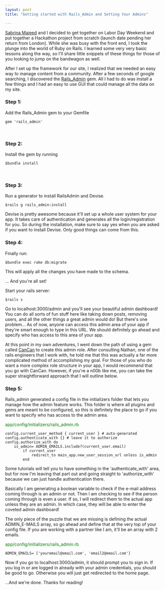 ```yaml
---
layout: post
title: "Getting started with Rails_Admin and Setting Your Admins"

---
```



<p><a href="http://www.twitter.com/sabrina">Sabrina Majeed</a> and I decided to get together on Labor Day Weekend and put together a Hackathon project from scratch (launch date pending her return from London). While she was busy with the front end, I took the plunge into the world of Ruby on Rails. I learned some very very basic lessons along the way, so I'll share little snippets of these things for those of you looking to jump on the bandwagon as well. </p>

<p>After I set up the framework for our site, I realized that we needed an easy way to manage content from a community. After a few seconds of google searching, I discovered the <a href="https://github.com/sferik/rails_admin">Rails_Admin</a> gem. All I had to do was install a few things and I had an easy to use GUI that could manage all the data on my site.</p>

<h3>Step 1:</h3>

Add the Rails_Admin gem to your Gemfile 

	gem 'rails_admin'

<br />

<h3>Step 2:</h3>

Install the gem by running
	
	$bundle install

<br />

<h3>Step 3:</h3>

Run a generator to install RailsAdmin and Devise. 

	$rails g rails_admin:install

Devise is pretty awesome because it'll set up a whole user system for your app. It takes care of authentication and generates all the login/registration for you. So during the installation, make sure to say yes when you are asked if you want to install Devise. Only good things can come from this.

<h3>Step 4:</h3>

Finally run:

	$bundle exec rake db:migrate

This will apply all the changes you have made to the schema. 

... And you're all set! 

Start your rails server:

	$rails s

Go to localhost:3000/admin and you'll see your beautiful admin dashboard! You can do all sorts of fun stuff here like taking down posts, removing users, and all the other things a great admin would do! But there's one problem... As of now, anyone can access this admin area of your app if they're smart enough to type in this URL. We should definitely go ahead and specify who has access to this area of your app. 

At this point in my own adventures, I went down the path of using a gem called <a href="https://github.com/ryanb/cancan">CanCan</a> to create this admin role. After consulting Nathan, one of the rails engineers that I work with, he told me that this was actually a far more complicated method of accomplishing my goal. For those of you who do want a more complex role structure in your app, I would recommend that you go with CanCan. However, if you're a n00b like me, you can take the super straightforward approach that I will outline below.

<h3>Step 5:</h3>

Rails_admin generated a config file in the initializers folder that lets you manage how the admin feature works. This folder is where all plugins and gems are meant to be configured, so this is definitely the place to go if you want to specify who has access to the admin area. 

<font color="green">app/config/initializers/rails_admin.rb</font>

	config.current_user_method { current_user } # auto-generated
    config.authenticate_with {} # leave it to authorize
    config.authorize_with do
    	is_admin= ADMIN_EMAILS.include?(current_user.email) 
    		if current_user
    			redirect_to main_app.new_user_session_url unless is_admin 
  			end

Some tutorials will tell you to have something in the 'authenticate_with' area, but for now I'm leaving that part out and going straight to 'authorize_with' because we can just handle authentication there. 

Basically I am generating a boolean variable to check if the e-mail address coming through is an admin or not. Then I am checking to see if the person coming through is even a user. If so, I will redirect them to the actual app unless they are an admin. In which case, they will be able to enter the coveted admin dashboard! 

The only piece of the puzzle that we are missing is defining the actual ADMIN_E-MAILS array, so go ahead and define that at the very top of your config file. If you are working with a partner like I am, it'll be an array with 2 emails.

<font color="green">app/config/initializers/rails_admin.rb</font>

	ADMIN_EMAILS= ['youremail@email.com', 'email2@email.com']

Now if you go to localhost:3000/admin, it should prompt you to sign in. If you log in or are logged in already with your admin credentials, you should be good to go.  Otherwise you will just get redirected to the home page. 

...And we're done. Thanks for reading!



